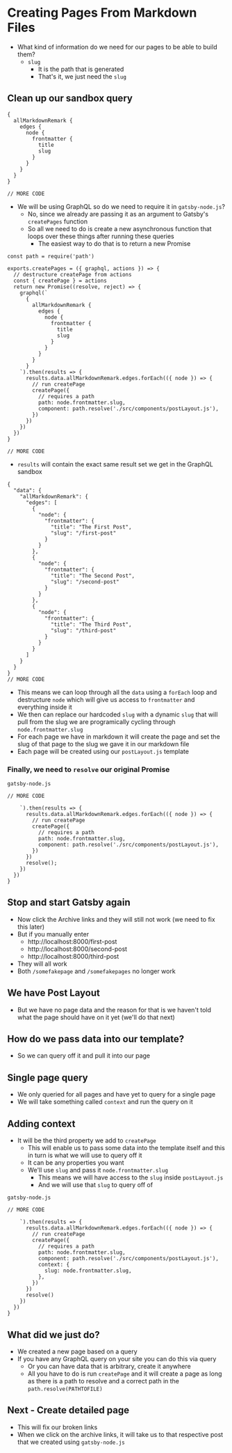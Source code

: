 # Creating Pages From Markdown Files
* What kind of information do we need for our pages to be able to build them?
    - `slug`
        + It is the path that is generated
        + That's it, we just need the `slug`

## Clean up our sandbox query
```
{
  allMarkdownRemark {
    edges {
      node {
        frontmatter {
          title
          slug
        }
      }
    }
  }
}

// MORE CODE
```

* We will be using GraphQL so do we need to require it in `gatsby-node.js`?
    - No, since we already are passing it as an argument to Gatsby's `createPages` function
    - So all we need to do is create a new asynchronous function that loops over these things after running these queries
        + The easiest way to do that is to return a new Promise

```
const path = require('path')

exports.createPages = ({ graphql, actions }) => {
  // destructure createPage from actions
  const { createPage } = actions
  return new Promise((resolve, reject) => {
    graphql(`
      {
        allMarkdownRemark {
          edges {
            node {
              frontmatter {
                title
                slug
              }
            }
          }
        }
      }
    `).then(results => {
      results.data.allMarkdownRemark.edges.forEach(({ node }) => {
        // run createPage
        createPage({
          // requires a path
          path: node.frontmatter.slug,
          component: path.resolve('./src/components/postLayout.js'),
        })
      })
    })
  })
}

// MORE CODE
```

* `results` will contain the exact same result set we get in the GraphQL sandbox

```
{
  "data": {
    "allMarkdownRemark": {
      "edges": [
        {
          "node": {
            "frontmatter": {
              "title": "The First Post",
              "slug": "/first-post"
            }
          }
        },
        {
          "node": {
            "frontmatter": {
              "title": "The Second Post",
              "slug": "/second-post"
            }
          }
        },
        {
          "node": {
            "frontmatter": {
              "title": "The Third Post",
              "slug": "/third-post"
            }
          }
        }
      ]
    }
  }
}
// MORE CODE
```

* This means we can loop through all the `data` using a `forEach` loop and destructure `node` which will give us access to `frontmatter` and everything inside it
* We then can replace our hardcoded `slug` with a dynamic `slug` that will pull from the slug we are programically cycling through `node.frontmatter.slug`
* For each page we have in markdown it will create the page and set the slug of that page to the slug we gave it in our markdown file
* Each page will be created using our `postLayout.js` template

### Finally, we need to `resolve` our original Promise

`gatsby-node.js`

```
// MORE CODE

    `).then(results => {
      results.data.allMarkdownRemark.edges.forEach(({ node }) => {
        // run createPage
        createPage({
          // requires a path
          path: node.frontmatter.slug,
          component: path.resolve('./src/components/postLayout.js'),
        })
      })
      resolve();
    })
  })
}
```

## Stop and start Gatsby again
* Now click the Archive links and they will still not work (we need to fix this later)
* But if you manually enter
    - http://localhost:8000/first-post
    - http://localhost:8000/second-post
    - http://localhost:8000/third-post
* They will all work
* Both `/somefakepage` and `/somefakepages` no longer work

## We have Post Layout
* But we have no page data and the reason for that is we haven't told what the page should have on it yet (we'll do that next)

## How do we pass data into our template?
* So we can query off it and pull it into our page

## Single page query
* We only queried for all pages and have yet to query for a single page
* We will take something called `context` and run the query on it

## Adding context
* It will be the third property we add to `createPage`
    - This will enable us to pass some data into the template itself and this in turn is what we will use to query off it
    - It can be any properties you want
    - We'll use `slug` and pass it `node.frontmatter.slug`
        + This means we will have access to the `slug` inside `postLayout.js`
        + And we will use that `slug` to query off of

`gatsby-node.js`

```
// MORE CODE

    `).then(results => {
      results.data.allMarkdownRemark.edges.forEach(({ node }) => {
        // run createPage
        createPage({
          // requires a path
          path: node.frontmatter.slug,
          component: path.resolve('./src/components/postLayout.js'),
          context: {
            slug: node.frontmatter.slug,
          },
        })
      })
      resolve()
    })
  })
}
```

## What did we just do?
* We created a new page based on a query
* If you have any GraphQL query on your site you can do this via query
    - Or you can have data that is arbitrary, create it anywhere
    - All you have to do is run `createPage` and it will create a page as long as there is a path to resolve and a correct path in the `path.resolve(PATHTOFILE)`

## Next - Create detailed page
* This will fix our broken links
* When we click on the archive links, it will take us to that respective post that we created using `gatsby-node.js`
